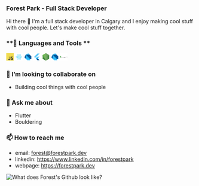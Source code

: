 ### Forest Park - Full Stack Developer

Hi there 👋 I'm a full stack developer in Calgary and I enjoy making cool stuff with cool people. Let's make cool stuff together.

### **🔭  Languages and Tools **
<code><img height="20" src="https://raw.githubusercontent.com/github/explore/80688e429a7d4ef2fca1e82350fe8e3517d3494d/topics/javascript/javascript.png"></code>
<code><img height="20" src="https://raw.githubusercontent.com/github/explore/80688e429a7d4ef2fca1e82350fe8e3517d3494d/topics/react/react.png"></code>
<code><img height="20" src="https://raw.githubusercontent.com/github/explore/80688e429a7d4ef2fca1e82350fe8e3517d3494d/topics/dart/dart.png"></code>
<code><img height="20" src="https://raw.githubusercontent.com/github/explore/80688e429a7d4ef2fca1e82350fe8e3517d3494d/topics/flutter/flutter.png"></code>
<code><img height="20" src="https://raw.githubusercontent.com/github/explore/80688e429a7d4ef2fca1e82350fe8e3517d3494d/topics/nodejs/nodejs.png"></code>
<code><img height="20" src="https://raw.githubusercontent.com/github/explore/80688e429a7d4ef2fca1e82350fe8e3517d3494d/topics/dart/dart.png"></code>
<code><img height="20" src="https://raw.githubusercontent.com/github/explore/80688e429a7d4ef2fca1e82350fe8e3517d3494d/topics/mongodb/mongodb.png"></code>


### **👯  I’m looking to collaborate on**
- Building cool things with cool people

### **💬  Ask me about**
- Flutter
- Bouldering

### **📫  How to reach me**
- email: forest@forestpark.dev
- linkedin: https://www.linkedin.com/in/forestpark
- webpage: https://forestpark.dev

![What does Forest's Github look like?](https://github-readme-stats.vercel.app/api?username=foresthpark&show_icons=true&hide_border=true)

